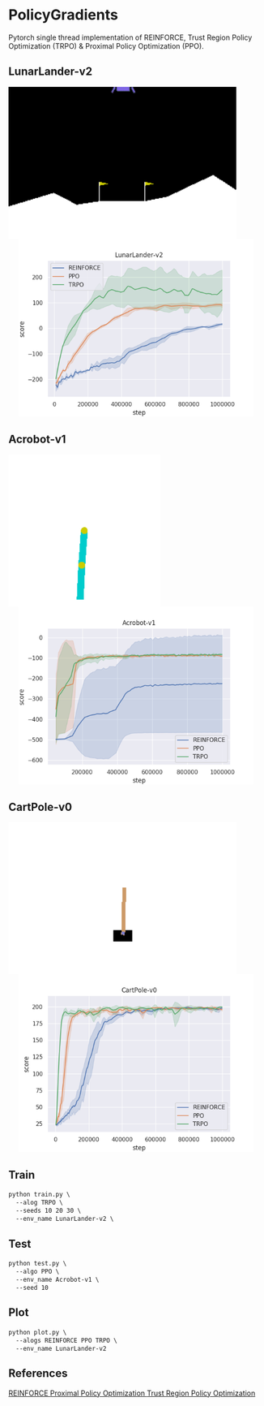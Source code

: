 # PolicyGradients

Pytorch single thread implementation of REINFORCE, Trust Region Policy Optimization (TRPO) & Proximal Policy Optimization (PPO).

## LunarLander-v2
<p align="center">
  <img src="GIFs/LunarLander-v2_TRPO_10.gif" alt="LunarLander gif" height=300 style="float:left"/>
  <img src="GIFs/LunarLander-v2.png" alt="comparison LunarLander" height=350/>
</p>

## Acrobot-v1
<p align="center">
  <img src="GIFs/Acrobot-v1_TRPO_10.gif" alt="Acrobot-v1" height=300 style="float:left"/>
  <img src="GIFs/Acrobot-v1.png" alt="comparison Acrobot" height=350/>
</p>

## CartPole-v0
<p align="center">
  <img src="GIFs/CartPole-v0_TRPO_10.gif" alt="CartPole-v0" height=300 style="float:left"/>
  <img src="GIFs/CartPole-v0.png" alt="comparison CartPole" height=350/>
</p>

## Train
```shell
python train.py \
  --alog TRPO \
  --seeds 10 20 30 \
  --env_name LunarLander-v2 \
```


## Test
```shell
python test.py \
  --algo PPO \
  --env_name Acrobot-v1 \
  --seed 10
```

## Plot
```shell
python plot.py \
  --alogs REINFORCE PPO TRPO \
  --env_name LunarLander-v2
```

## References
<a href="https://papers.nips.cc/paper/1713-policy-gradient-methods-for-reinforcement-learning-with-function-approximation.pdf"> REINFORCE </a>
<a href="https://arxiv.org/abs/1707.06347.pdf"> Proximal Policy Optimization </a>
<a href="https://arxiv.org/abs/1502.05477.pdf"> Trust Region Policy Optimization </a>
